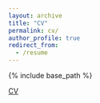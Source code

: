 ```yaml
---
layout: archive
title: "CV"
permalink: cv/
author_profile: true
redirect_from:
  - /resume
---
```


{% include base_path %}

[CV](http://samanthaarcher0.github.io/files/CV_Samantha_Archer_Winter25.pdf 'CV - Samantha Archer')
